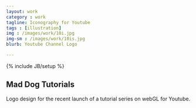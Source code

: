 ```yaml
---
layout: work
category : work
tagline: Iconography for Youtube
tags : [illustration]
img : /images/work/10i.jpg
img-sm : /images/work/10is.jpg
blurb: Youtube Channel Logo

---
```

{% include JB/setup %}
## Mad Dog Tutorials

Logo design for the recent launch of a tutorial series on webGL for Youtube.